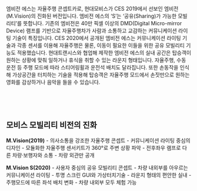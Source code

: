 엠비전 에스는 자율주행 콘셉트카로, 현대모비스가 CES 2019에서 선보인 엠비전(M.Vision)의 진화된 버전입니다. 엠비전 에스의 ‘S’는 ‘공유(Sharing)가 가능한 모빌리티’를 뜻합니다. 기존의 엠비전은 40만 픽셀 이상의 DMD(Digital Micro-mirror Device) 램프를 기반으로 자율주행차가 사람과 소통하고 교감하는 커뮤니케이션 라이팅 기술이 특징입니다. CES 2020에서 공개된 엠비전 에스는 커뮤니케이션 라이팅 기술과 각종 센서를 이용해 자율주행은 물론, 이동이 필요한 이들을 위한 공유 모빌리티 기능도 적용했습니다. 현대트랜시스와 협업해 제작한 엠비전 에스의 실내 공간은 탑승객이 원하는 상황에 맞춰 일하거나 휴식을 취할 수 있는 라운지 형태입니다. 자율주행, 수동 운전 등 주행 모드에 따라 스티어링휠과 운전석 배치도 달라집니다. 또한 손동작을 인식해 가상공간을 터치하는 기술을 적용해 탑승객은 자율주행 모드에서 손짓만으로 원하는 영화를 감상하거나 음악을 들을 수 있습니다.

​    

​    

## 모비스 모빌리티 비전의 진화

**M.Vision(2019)**
\- 의사소통을 강조한 자율주행 콘셉트
\- 커뮤니케이션 라이팅 중심의 디자인
\- 모듈화한 자율주행 센서키트가 360°로 주변 상황 파악
\- 전후좌우 램프로 다른 차량·보행자와 소통
\- 차량 외관만 공개

**M.Vision S(2020)**
\- 사용자 중심의 공유 모빌리티 콘셉트
\- 차량 내외부를 아우르는 커뮤니케이션 라이팅
\- 투명 스크린 GUI와 가상터치기술
\- 라운지 형태의 편안한 실내
\- 주행모드에 따른 좌석 배치 변화
\- 차량 내외부 모두 체험 가능